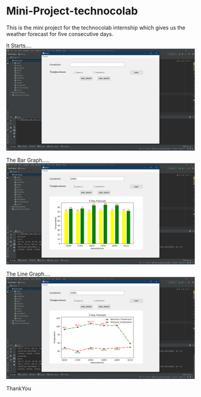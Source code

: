 # Mini-Project-technocolab
This is the mini project for the technocolab internship which gives us the weather forecast for five consecutive days.

It Starts....
![](pics/tk.png)


The Bar Graph.....
![](pics/tkb.png)


The Line Graph....
![](pics/tkl.png)

ThankYou
